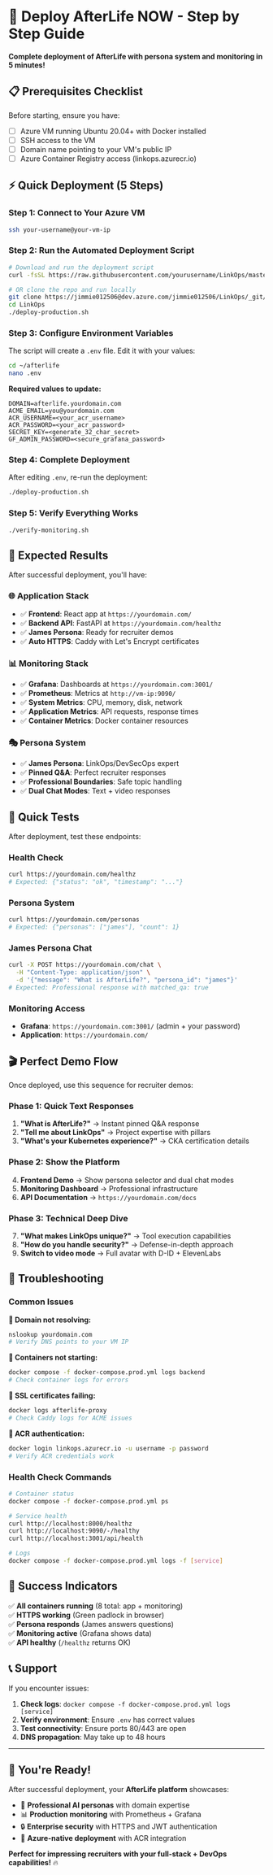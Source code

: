 # 🚀 Deploy AfterLife NOW - Step by Step Guide

**Complete deployment of AfterLife with persona system and monitoring in 5 minutes!**

## 📋 Prerequisites Checklist

Before starting, ensure you have:
- [ ] Azure VM running Ubuntu 20.04+ with Docker installed
- [ ] SSH access to the VM
- [ ] Domain name pointing to your VM's public IP
- [ ] Azure Container Registry access (linkops.azurecr.io)

## ⚡ Quick Deployment (5 Steps)

### Step 1: Connect to Your Azure VM
```bash
ssh your-username@your-vm-ip
```

### Step 2: Run the Automated Deployment Script
```bash
# Download and run the deployment script
curl -fsSL https://raw.githubusercontent.com/yourusername/LinkOps/master/deploy-production.sh | bash

# OR clone the repo and run locally
git clone https://jimmie012506@dev.azure.com/jimmie012506/LinkOps/_git/LinkOps
cd LinkOps
./deploy-production.sh
```

### Step 3: Configure Environment Variables
The script will create a `.env` file. Edit it with your values:
```bash
cd ~/afterlife
nano .env
```

**Required values to update:**
```env
DOMAIN=afterlife.yourdomain.com
ACME_EMAIL=you@yourdomain.com
ACR_USERNAME=<your_acr_username>
ACR_PASSWORD=<your_acr_password>
SECRET_KEY=<generate_32_char_secret>
GF_ADMIN_PASSWORD=<secure_grafana_password>
```

### Step 4: Complete Deployment
After editing `.env`, re-run the deployment:
```bash
./deploy-production.sh
```

### Step 5: Verify Everything Works
```bash
./verify-monitoring.sh
```

## 🎯 Expected Results

After successful deployment, you'll have:

### 🌐 **Application Stack**
- ✅ **Frontend**: React app at `https://yourdomain.com/`
- ✅ **Backend API**: FastAPI at `https://yourdomain.com/healthz`
- ✅ **James Persona**: Ready for recruiter demos
- ✅ **Auto HTTPS**: Caddy with Let's Encrypt certificates

### 📊 **Monitoring Stack** 
- ✅ **Grafana**: Dashboards at `https://yourdomain.com:3001/`
- ✅ **Prometheus**: Metrics at `http://vm-ip:9090/`
- ✅ **System Metrics**: CPU, memory, disk, network
- ✅ **Application Metrics**: API requests, response times
- ✅ **Container Metrics**: Docker container resources

### 🎭 **Persona System**
- ✅ **James Persona**: LinkOps/DevSecOps expert
- ✅ **Pinned Q&A**: Perfect recruiter responses
- ✅ **Professional Boundaries**: Safe topic handling
- ✅ **Dual Chat Modes**: Text + video responses

## 🧪 Quick Tests

After deployment, test these endpoints:

### Health Check
```bash
curl https://yourdomain.com/healthz
# Expected: {"status": "ok", "timestamp": "..."}
```

### Persona System
```bash
curl https://yourdomain.com/personas
# Expected: {"personas": ["james"], "count": 1}
```

### James Persona Chat
```bash
curl -X POST https://yourdomain.com/chat \
  -H "Content-Type: application/json" \
  -d '{"message": "What is AfterLife?", "persona_id": "james"}'
# Expected: Professional response with matched_qa: true
```

### Monitoring Access
- **Grafana**: `https://yourdomain.com:3001/` (admin + your password)
- **Application**: `https://yourdomain.com/`

## 🎬 Perfect Demo Flow

Once deployed, use this sequence for recruiter demos:

### Phase 1: Quick Text Responses
1. **"What is AfterLife?"** → Instant pinned Q&A response
2. **"Tell me about LinkOps"** → Project expertise with pillars
3. **"What's your Kubernetes experience?"** → CKA certification details

### Phase 2: Show the Platform
4. **Frontend Demo** → Show persona selector and dual chat modes
5. **Monitoring Dashboard** → Professional infrastructure
6. **API Documentation** → `https://yourdomain.com/docs`

### Phase 3: Technical Deep Dive
7. **"What makes LinkOps unique?"** → Tool execution capabilities
8. **"How do you handle security?"** → Defense-in-depth approach
9. **Switch to video mode** → Full avatar with D-ID + ElevenLabs

## 🚨 Troubleshooting

### Common Issues

**🔴 Domain not resolving:**
```bash
nslookup yourdomain.com
# Verify DNS points to your VM IP
```

**🔴 Containers not starting:**
```bash
docker compose -f docker-compose.prod.yml logs backend
# Check container logs for errors
```

**🔴 SSL certificates failing:**
```bash
docker logs afterlife-proxy
# Check Caddy logs for ACME issues
```

**🔴 ACR authentication:**
```bash
docker login linkops.azurecr.io -u username -p password
# Verify ACR credentials work
```

### Health Check Commands

```bash
# Container status
docker compose -f docker-compose.prod.yml ps

# Service health
curl http://localhost:8000/healthz
curl http://localhost:9090/-/healthy
curl http://localhost:3001/api/health

# Logs
docker compose -f docker-compose.prod.yml logs -f [service]
```

## 🎉 Success Indicators

✅ **All containers running** (8 total: app + monitoring)  
✅ **HTTPS working** (Green padlock in browser)  
✅ **Persona responds** (James answers questions)  
✅ **Monitoring active** (Grafana shows data)  
✅ **API healthy** (`/healthz` returns OK)  

## 📞 Support

If you encounter issues:
1. **Check logs**: `docker compose -f docker-compose.prod.yml logs [service]`
2. **Verify environment**: Ensure `.env` has correct values
3. **Test connectivity**: Ensure ports 80/443 are open
4. **DNS propagation**: May take up to 48 hours

---

## 🎯 You're Ready!

After successful deployment, your **AfterLife platform** showcases:
- 🤖 **Professional AI personas** with domain expertise
- 📊 **Production monitoring** with Prometheus + Grafana  
- 🔒 **Enterprise security** with HTTPS and JWT authentication
- 🚀 **Azure-native deployment** with ACR integration

**Perfect for impressing recruiters with your full-stack + DevOps capabilities!** 🔥